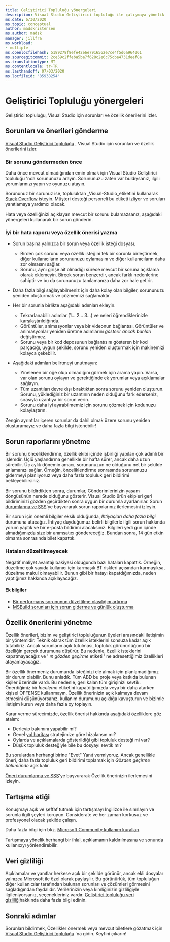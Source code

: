```yaml
---
title: Geliştirici Topluluğu yönergeleri
description: Visual Studio Geliştirici topluluğu ile çalışmaya yönelik yönergeleri açıklar.
ms.date: 6/30/2020
ms.topic: conceptual
author: madskristensen
ms.author: madsk
manager: jillfra
ms.workload:
- multiple
ms.openlocfilehash: 5189278f8efe42e6e7916562e7ce4f5d6a964061
ms.sourcegitcommit: 2ce59c2ffeba5ba7f628c2e6c75cba4731deef8a
ms.translationtype: MT
ms.contentlocale: tr-TR
ms.lasthandoff: 07/03/2020
ms.locfileid: "85938254"
---
```

# <a name="developer-community-guidelines"></a>Geliştirici Topluluğu yönergeleri

Geliştirici topluluğu, Visual Studio için sorunları ve özellik önerilerini izler.

## <a name="submitting-problems-and-suggestions"></a>Sorunları ve önerileri gönderme

[Visual Studio Geliştirici topluluğu](https://developercommunity.visualstudio.com/) , Visual Studio için sorunları ve özellik önerilerini izler.

### <a name="before-submitting-an-issue"></a>Bir sorunu göndermeden önce

Daha önce mevcut olmadığından emin olmak için Visual Studio Geliştirici topluluğu 'nda sorununuzu arayın. Sorununuzu zaten var buldıysanız, ilgili yorumlarınızı yapın ve oyunuzu atayın.

Sorununuz bir sorunuz ise, topluluktan _Visual-Studio_etiketini kullanarak [Stack Overflow](https://stackoverflow.com/questions/tagged/visual-studio?tab=Newest) isteyin. Müşteri desteği personeli bu etiketi izliyor ve soruları yanıtlamaya yardımcı olacak.

Hata veya özelliğinizi açıklayan mevcut bir sorunu bulamazsanız, aşağıdaki yönergeleri kullanarak bir sorun gönderin.

### <a name="writing-a-good-bug-report-or-feature-suggestion"></a>İyi bir hata raporu veya özellik önerisi yazma

- Sorun başına yalnızca bir sorun veya özellik isteği dosyası.

  - Birden çok sorunu veya özellik isteğini tek bir sorunla birleştirmek, diğer kullanıcıların sorununuzu oylamasını ve diğer kullanıcıların daha zor olmasını sağlar.
  - Sorunu, aynı girişe ait olmadığı sürece mevcut bir soruna açıklama olarak eklemeyin. Birçok sorun benzerdir, ancak farklı nedenlerine sahiptir ve bu da sorununuzu tanılamanıza daha zor hale getirir.

- Daha fazla bilgi sağlayabilmeniz için daha kolay olan bilgiler, sorununuzu yeniden oluşturmak ve çözmemizi sağlamaktır.
- Her bir sorunla birlikte aşağıdaki adımları ekleyin.

  - Tekrarlanabilir adımlar (1... 2... 3...) ve neleri öğrendiklerinizle karşılaştırıldığında.
  - Görüntüler, animasyonlar veya bir videonun bağlantısı. Görüntüler ve animasyonlar yeniden üretme adımlarını _gösterir ancak bunları_ değiştirmez.
  - Sorunu veya bir kod deposunun bağlantısını gösteren bir kod parçacığı, uygun şekilde, sorunu yeniden oluşturmak için makinemizi kolayca çekebilir.

- Aşağıdaki adımları belirtmeyi unutmayın:

  - Yinelenen bir öğe olup olmadığını görmek için arama yapın. Varsa, var olan sorunu oylayın ve gerektiğinde ek yorumlar veya açıklamalar sağlayın.
  - Tüm uzantıları devre dışı bıraktıktan sonra sorunu yeniden oluşturun. Sorunu, yüklediğiniz bir uzantının neden olduğunu fark ederseniz, sırasıyla uzantıya bir sorun verin.
  - Sorunu daha iyi ayırabilmemiz için sorunu çözmek için kodunuzu kolaylaştırın.

Zengin ayrıntılar içeren sorunlar da dahil olmak üzere sorunu yeniden oluşturamayız ve daha fazla bilgi istenebilir!

## <a name="managing-problem-reports"></a>Sorun raporlarını yönetme

Bir sorunu önceliklendirme, özellik ekibi içinde işbirliği yapılan çok adımlı bir işlemdir. Üçlü yaşlandırma genellikle bir hafta sürer, ancak daha uzun sürebilir. Üç aylık dönemin amacı, sorununuzun ne olduğunu net bir şekilde anlamanızı sağlar. Örneğin, önceliklendirme sonrasında sorununuzu gidermeyi planlıyoruz veya daha fazla topluluk geri bildirimi bekleyebilirsiniz.

Bir sorunu bildirdikten sonra, durumlar, Gönderimlerinizin yaşam döngüsünün nerede olduğunu gösterir. Visual Studio ürün ekipleri geri bildiriminizi gözden geçirdikten sonra uygun bir durumla ayarlanırlar. Sorun [durumlarına ve SSS](https://docs.microsoft.com/visualstudio/ide/report-a-problem)'ye başvurarak sorun raporlarınız ilerlemesini izleyin.

Bir sorun için önemli bilgiler eksik olduğunda, _Ihtiyaçları daha fazla bilgi_ durumuna atacağız. İhtiyaç duyduğumuz belirli bilgilerle ilgili sorun hakkında yorum yaptık ve bir e-posta bildirimi alacaksınız. Bilgileri yedi gün içinde almadığımızda size bir anımsatıcı göndereceğiz. Bundan sonra, 14 gün etkin olmama sonrasında bilet kapattık.

### <a name="wont-fix-bugs"></a>Hataları düzeltilmeyecek

Negatif maliyet avantajı bakiyesi olduğunda bazı hataları kapattık. Örneğin, düzeltme çok sayıda kullanıcı için karmaşık BT riskleri açısından karmaşıksa, düzeltme makul olmayabilir. Bunun gibi bir hatayı kapatdığımızda, neden yaptığımız hakkında açıklayacağız.

#### <a name="additional-information"></a>Ek bilgiler

- [Bir performans sorununun düzeltilme olasılığını artırma](https://docs.microsoft.com/visualstudio/ide/how-to-increase-chances-of-performance-issue-being-fixed)
- [MSBuild sorunları için sorun giderme ve günlük oluşturma](https://docs.microsoft.com/visualstudio/ide/msbuild-logs)

## <a name="managing-feature-suggestions"></a>Özellik önerilerini yönetme

Özellik önerileri, bizim ve geliştirici topluluğunun üyeleri arasındaki iletişimin bir yöntemidir. Teknik olarak tüm özellik isteklerini sonsuza kadar açık tutabiliriz. Ancak sorunların açık tutulması, topluluk görünürlüğünü bir özelliğin gerçek durumuna düşürür. Bu nedenle, özellik isteklerini kapatmayacağız ve ' _ın gözden geçirme_ etiketi ' ne adresettiğimiz özellikleri atayamayacağız.

Bir özellik önermeniz durumunda isteğinizi ele almak için planlamadığımız bir durum olabilir. Bunu anladık. Tüm ABD bu proje veya katkıda bulunan kişiler üzerinde vardı. Bu nedenle, geri kalan tüm girişinizi sevtik. Önerdiğimiz bir _İnceleme_ etiketini kapatdığımızda veya bir daha atarken kişisel OFFENSE kullanmayın. Özellik önerinizin açık kalmaya devam etmesini düşünüyorsanız, kullanım durumunu açıklığa kavuşturun ve bizimle iletişim kurun veya daha fazla oy toplayın.

Karar verme sürecimizde, özellik önerisi hakkında aşağıdaki özelliklere göz atalım:

- Derleyip bakımını yapabilir mi?
- Genel [yol haritası](https://docs.microsoft.com/visualstudio/productinfo/vs-roadmap) stratejimize göre hizalansın mı?
- Oylarda ve açıklamalarda gösterildiği gibi topluluk desteği mi var?
- Düşük topluluk desteğiyle bile bu dosyayı sevtik mı?

Bu sorulardan herhangi birine "Evet" Yanıt vermiyoruz. Ancak genellikle öneri, daha fazla topluluk geri bildirimi toplamak için _Gözden geçirme bölümünde_ açık kalır.

[Öneri durumlarına ve SSS](https://docs.microsoft.com/visualstudio/ide/report-a-problem)'ye başvurarak Özellik önerinizin ilerlemesini izleyin.

## <a name="discussion-etiquette"></a>Tartışma etiği

Konuşmayı açık ve şeffaf tutmak için tartışmayı Ingilizce ile sınırlayın ve sorunla ilgili şeyleri koruyun. Considerate ve her zaman korkusuz ve profesyonel olacak şekilde çalışın.

Daha fazla bilgi için bkz. [Microsoft Community kullanım kuralları](https://answers.microsoft.com/en-us/page/codeofconduct).

Tartışmaya yönelik herhangi bir ihlal, açıklamanın kaldırılmasına ve sonunda kullanıcıyı yönlendirebilir.

## <a name="data-privacy"></a>Veri gizliliği

Açıklamalar ve yanıtlar herkese açık bir şekilde görünür, ancak ekli dosyalar yalnızca Microsoft ile özel olarak paylaşılır. Bu görünürlük, tüm topluluğun diğer kullanıcılar tarafından bulunan sorunları ve çözümleri görmesini sağladığından faydalıdır. Verilerinizin veya kimliğinizin gizliliğiyle ilgileniyorsanız, seçenekleriniz vardır. [Geliştirici topluluğu veri gizliliği](https://docs.microsoft.com/visualstudio/ide/developer-community-privacy)hakkında daha fazla bilgi edinin.

## <a name="next-steps"></a>Sonraki adımlar

Sorunları bildirmek, Özellikler önermek veya mevcut biletlere gözatmak için [Visual Studio Geliştirici topluluğu](https://developercommunity.visualstudio.com/) 'na gidin. Keyfini çıkarın!

